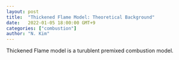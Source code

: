 ```yaml
---
layout: post
title:  "Thickened Flame Model: Theoretical Background"
date:   2022-01-05 18:00:00 GMT+9
categories: ["combustion"]
author: "N. Kim"
---
```


Thickened Flame model is a turublent premixed combustion model.